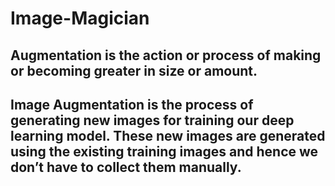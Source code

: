 # Image-Magician #
## Augmentation is the action or process of making or becoming greater in size or amount. ##

## Image Augmentation is the process of generating new images for training our deep learning model. These new images are generated using the existing training images and hence we don’t have to collect them manually. ##
